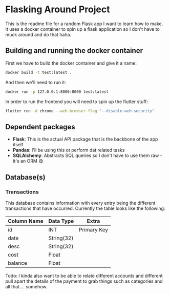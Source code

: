 # Flasking Around Project

This is the readme file for a random Flask app I want to learn how to make. It uses a docker container to spin up a flask application so I don't have to muck around and do that haha.

## Building and running the docker container

First we have to build the docker container and give it a name:
```zsh
docker build -t test:latest .
```

And then we'll need to run it:
```zsh
docker run -p 127.0.0.1:8000:8000 test:latest
```

In order to run the frontend you will need to spin up the flutter stuff:
```zsh
flutter run -d chrome --web-browser-flag "--disable-web-security"
```

## Dependent packages

- **Flask**: This is the actual API package that is the backbone of the app itself
- **Pandas**: I'll be using this ot perform dat related tasks
- **SQLAlchemy**: Abstracts SQL queries so I don't have to use them raw - it's an ORM 😋

## Database(s)

### Transactions

This database contains information with every entry being the different transactions that have occurred. Currently the table looks like the following:

| Column Name | Data Type  | Extra       |
| ----------- | ---------- | ----------- |
| id          | INT        | Primary Key |
| date        | String(32) |             |
| desc        | String(32) |             |
| cost        | Float      |             |
| balance     | Float      |             |

Todo: I kinda also want to be able to relate different accounts and different pull apart the details of the payment to grab things such as categories and all that.... somehow.